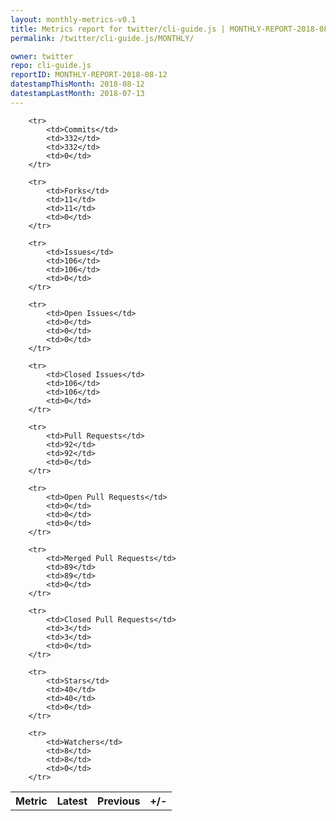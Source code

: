 ```yaml
---
layout: monthly-metrics-v0.1
title: Metrics report for twitter/cli-guide.js | MONTHLY-REPORT-2018-08-12 | 2018-08-12
permalink: /twitter/cli-guide.js/MONTHLY/

owner: twitter
repo: cli-guide.js
reportID: MONTHLY-REPORT-2018-08-12
datestampThisMonth: 2018-08-12
datestampLastMonth: 2018-07-13
---
```



<table style="width: 100%;">
    <tr>
        <th>Metric</th>
        <th>Latest</th>
        <th>Previous</th>
        <th>+/-</th>
    </tr>

        <tr>
            <td>Commits</td>
            <td>332</td>
            <td>332</td>
            <td>0</td>
        </tr>
        
        <tr>
            <td>Forks</td>
            <td>11</td>
            <td>11</td>
            <td>0</td>
        </tr>
        
        <tr>
            <td>Issues</td>
            <td>106</td>
            <td>106</td>
            <td>0</td>
        </tr>
        
        <tr>
            <td>Open Issues</td>
            <td>0</td>
            <td>0</td>
            <td>0</td>
        </tr>
        
        <tr>
            <td>Closed Issues</td>
            <td>106</td>
            <td>106</td>
            <td>0</td>
        </tr>
        
        <tr>
            <td>Pull Requests</td>
            <td>92</td>
            <td>92</td>
            <td>0</td>
        </tr>
        
        <tr>
            <td>Open Pull Requests</td>
            <td>0</td>
            <td>0</td>
            <td>0</td>
        </tr>
        
        <tr>
            <td>Merged Pull Requests</td>
            <td>89</td>
            <td>89</td>
            <td>0</td>
        </tr>
        
        <tr>
            <td>Closed Pull Requests</td>
            <td>3</td>
            <td>3</td>
            <td>0</td>
        </tr>
        
        <tr>
            <td>Stars</td>
            <td>40</td>
            <td>40</td>
            <td>0</td>
        </tr>
        
        <tr>
            <td>Watchers</td>
            <td>8</td>
            <td>8</td>
            <td>0</td>
        </tr>
        
</table>
